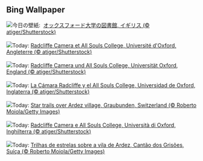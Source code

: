 ## Bing Wallpaper
![](https://www.bing.com/th?id=OHR.TolkienOxford_JA-JP7219183666_UHD.jpg&w=1000)今日の壁紙: &nbsp;[オックスフォード大学の図書館, イギリス (© atiger/Shutterstock)](https://www.bing.com/th?id=OHR.TolkienOxford_JA-JP7219183666_UHD.jpg)
<br><br/>
![](https://www.bing.com/th?id=OHR.TolkienOxford_FR-FR1207092725_UHD.jpg&w=1000)Today: [Radcliffe Camera et All Souls College, Université d'Oxford, Angleterre (© atiger/Shutterstock)](https://www.bing.com/th?id=OHR.TolkienOxford_FR-FR1207092725_UHD.jpg)
<br><br/>
![](https://www.bing.com/th?id=OHR.TolkienOxford_DE-DE5846503746_UHD.jpg&w=1000)Today: [Radcliffe Camera und All Souls College, Universität Oxford, England (© atiger/Shutterstock)](https://www.bing.com/th?id=OHR.TolkienOxford_DE-DE5846503746_UHD.jpg)
<br><br/>
![](https://www.bing.com/th?id=OHR.TolkienOxford_ES-ES4772799027_UHD.jpg&w=1000)Today: [La Cámara Radcliffe y el All Souls College, Universidad de Oxford, Inglaterra (© atiger/Shutterstock)](https://www.bing.com/th?id=OHR.TolkienOxford_ES-ES4772799027_UHD.jpg)
<br><br/>
![](https://www.bing.com/th?id=OHR.ArdezSwitzerland_EN-GB7554817854_UHD.jpg&w=1000)Today: [Star trails over Ardez village, Graubunden, Switzerland (© Roberto Moiola/Getty Images)](https://www.bing.com/th?id=OHR.ArdezSwitzerland_EN-GB7554817854_UHD.jpg)
<br><br/>
![](https://www.bing.com/th?id=OHR.TolkienOxford_IT-IT9082436970_UHD.jpg&w=1000)Today: [Radcliffe Camera e All Souls College, Università di Oxford, Inghilterra (© atiger/Shutterstock)](https://www.bing.com/th?id=OHR.TolkienOxford_IT-IT9082436970_UHD.jpg)
<br><br/>
![](https://www.bing.com/th?id=OHR.ArdezSwitzerland_PT-BR2038942515_UHD.jpg&w=1000)Today: [Trilhas de estrelas sobre a vila de Ardez, Cantão dos Grisões, Suíça (© Roberto Moiola/Getty Images)](https://www.bing.com/th?id=OHR.ArdezSwitzerland_PT-BR2038942515_UHD.jpg)
<br><br/>
